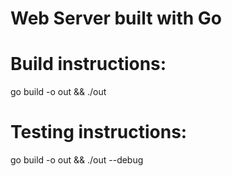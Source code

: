 # Web Server built with Go

# Build instructions:
  go build -o out && ./out
  
# Testing instructions:
  go build -o out && ./out --debug